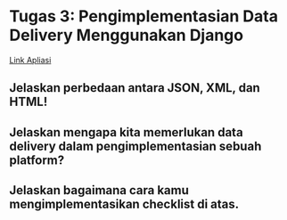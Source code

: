 # Tugas 3: Pengimplementasian Data Delivery Menggunakan Django

[Link Apliasi](https://webggniboss.herokuapp.com/mywatchlist/html/)

## Jelaskan perbedaan antara JSON, XML, dan HTML!



## Jelaskan mengapa kita memerlukan data delivery dalam pengimplementasian sebuah platform?



## Jelaskan bagaimana cara kamu mengimplementasikan checklist di atas.



